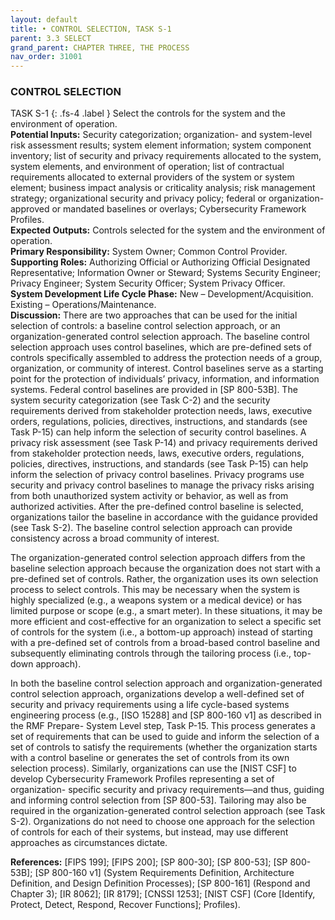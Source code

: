 ```yaml
---
layout: default
title: • CONTROL SELECTION, TASK S-1 
parent: 3.3 SELECT 
grand_parent: CHAPTER THREE, THE PROCESS
nav_order: 31001
---
```


### CONTROL SELECTION 
TASK S-1
{: .fs-4 .label }
Select the controls for the system and the environment of operation.  
**Potential Inputs:** Security categorization; organization- and system-level risk assessment results; system element information; system component inventory; list of security and privacy requirements allocated to the system, system elements, and environment of operation; list of contractual requirements allocated to external providers of the system or system element; business impact analysis or criticality analysis; risk management strategy; organizational security and privacy policy; federal or organization-approved or mandated baselines or overlays; Cybersecurity Framework Profiles.     
**Expected Outputs:** Controls selected for the system and the environment of operation.     
**Primary Responsibility:** System Owner; Common Control Provider.    
**Supporting Roles:** Authorizing Official or Authorizing Official Designated Representative; Information Owner or Steward; Systems Security Engineer; Privacy Engineer; System Security Officer; System Privacy Officer.      
**System Development Life Cycle Phase:** New – Development/Acquisition. Existing – Operations/Maintenance.      
**Discussion:** There are two approaches that can be used for the initial selection of controls: a baseline control selection approach, or an organization-generated control selection approach. The baseline control selection approach uses control baselines, which are pre-defined sets of controls specifically assembled to address the protection needs of a group, organization, or community of interest. Control baselines serve as a starting point for the protection of individuals’ privacy, information, and information systems. Federal control baselines are provided in [SP 800-53B]. The system security categorization (see Task C-2) and the security requirements derived from stakeholder protection needs, laws, executive orders, regulations, policies, directives, instructions, and standards (see Task P-15) can help inform the selection of security control baselines. A privacy risk assessment (see Task P-14) and privacy requirements derived from stakeholder protection needs, laws, executive orders, regulations, policies, directives, instructions, and standards (see Task P-15) can help inform the selection of privacy control baselines. Privacy programs use security and privacy control baselines to manage the privacy risks arising from both unauthorized system activity or behavior, as well as from authorized activities. After the pre-defined control baseline is selected, organizations tailor the baseline in accordance with the guidance provided (see Task S-2). The baseline control selection approach can provide consistency across a broad community of interest. 
    
The organization-generated control selection approach differs from the baseline selection approach because the organization does not start with a pre-defined set of controls. Rather, the organization uses its own selection process to select controls. This may be necessary when the system is highly specialized (e.g., a weapons system or a medical device) or has limited purpose or scope (e.g., a smart meter). In these situations, it may be more efficient and cost-effective for an organization to select a specific set of controls for the system (i.e., a bottom-up approach) instead of starting with a pre-defined set of controls from a broad-based control baseline and subsequently eliminating controls through the tailoring process (i.e., top-down approach).  

In both the baseline control selection approach and organization-generated control selection approach, organizations develop a well-defined set of security and privacy requirements using a life cycle-based systems engineering process (e.g., [ISO 15288] and [SP 800-160 v1] as described in the RMF Prepare- System Level step, Task P-15. This process generates a set of requirements that can be used to guide and inform the selection of a set of controls to satisfy the requirements (whether the organization starts with a control baseline or generates the set of controls from its own selection process). Similarly, organizations can use the [NIST CSF] to develop Cybersecurity Framework Profiles representing a set of organization- specific security and privacy requirements—and thus, guiding and informing control selection from [SP 800-53]. Tailoring may also be required in the organization-generated control selection approach (see Task S-2). Organizations do not need to choose one approach for the selection of controls for each of their systems, but instead, may use different approaches as circumstances dictate.  
 
**References:** [FIPS 199]; [FIPS 200]; [SP 800-30]; [SP 800-53]; [SP 800-53B]; [SP 800-160 v1] (System Requirements Definition, Architecture Definition, and Design Definition Processes); [SP 800-161] (Respond and Chapter 3); [IR 8062]; [IR 8179]; [CNSSI 1253]; [NIST CSF] (Core [Identify, Protect, Detect, Respond, Recover Functions]; Profiles).

